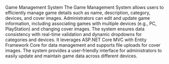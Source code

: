 Game Management System
The Game Management System allows users to efficiently manage game details such as name, description, category, devices, and cover images. Administrators can edit and update game information, including associating games with multiple devices (e.g., PC, PlayStation) and changing cover images. The system ensures data consistency with real-time validation and dynamic dropdowns for categories and devices. It leverages ASP.NET Core MVC with Entity Framework Core for data management and supports file uploads for cover images. The system provides a user-friendly interface for administrators to easily update and maintain game data across different devices.







